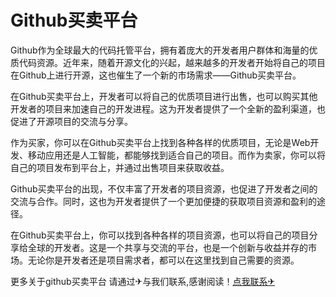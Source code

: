 # Github买卖平台

Github作为全球最大的代码托管平台，拥有着庞大的开发者用户群体和海量的优质代码资源。近年来，随着开源文化的兴起，越来越多的开发者开始将自己的项目在Github上进行开源，这也催生了一个新的市场需求——Github买卖平台。

在Github买卖平台上，开发者可以将自己的优质项目进行出售，也可以购买其他开发者的项目来加速自己的开发进程。这为开发者提供了一个全新的盈利渠道，也促进了开源项目的交流与分享。

作为买家，你可以在Github买卖平台上找到各种各样的优质项目，无论是Web开发、移动应用还是人工智能，都能够找到适合自己的项目。而作为卖家，你可以将自己的项目发布到平台上，并通过出售项目来获取收益。

Github买卖平台的出现，不仅丰富了开发者的项目资源，也促进了开发者之间的交流与合作。同时，这也为开发者提供了一个更加便捷的获取项目资源和盈利的途径。

在Github买卖平台上，你可以找到各种各样的项目资源，也可以将自己的项目分享给全球的开发者。这是一个共享与交流的平台，也是一个创新与收益并存的市场。无论你是开发者还是项目需求者，都可以在这里找到自己需要的资源。

更多关于github买卖平台 请通过✈与我们联系,感谢阅读！[点我联系✈](https://gm.G208.com)